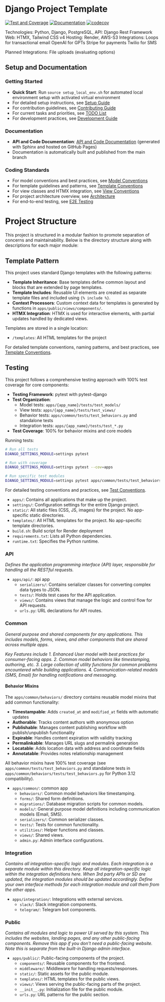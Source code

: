 
# Django Project Template

[![Test and Coverage](https://github.com/tomcounsell/django-project-template/actions/workflows/test.yml/badge.svg)](https://github.com/tomcounsell/django-project-template/actions/workflows/test.yml)
[![Documentation](https://github.com/tomcounsell/django-project-template/actions/workflows/docs.yml/badge.svg)](https://tomcounsell.github.io/django-project-template/)
[![codecov](https://codecov.io/gh/tomcounsell/django-project-template/branch/main/graph/badge.svg)](https://codecov.io/gh/tomcounsell/django-project-template)

Technologies: Python, Django, PostgreSQL, 
API: Django Rest Framework
Web: HTMX, Tailwind CSS v4
Hosting: Render, AWS-S3
Integrations: 
    Loops for transactional email
    OpenAI for GPTs
    Stripe for payments
    Twilio for SMS
    
Planned Integrations:
    File uploads (evaluating options)

## Setup and Documentation

### Getting Started
- **Quick Start**: Run `source setup_local_env.sh` for automated local environment setup with activated virtual environment
- For detailed setup instructions, see [Setup Guide](docs/SETUP_GUIDE.md)
- For contribution guidelines, see [Contributing Guide](docs/guides/CONTRIBUTING.md)
- For current tasks and priorities, see [TODO List](docs/TODO.md)
- For development practices, see [Development Guide](CLAUDE.md)

### Documentation
- **API and Code Documentation**: [API and Code Documentation](https://tomcounsell.github.io/django-project-template/) (generated with Sphinx and hosted on GitHub Pages)
- Documentation is automatically built and published from the main branch

### Coding Standards
- For model conventions and best practices, see [Model Conventions](docs/MODEL_CONVENTIONS.md)
- For template guidelines and patterns, see [Template Conventions](docs/TEMPLATE_CONVENTIONS.md)
- For view classes and HTMX integration, see [View Conventions](docs/VIEW_CONVENTIONS.md)
- For project architecture overview, see [Architecture](docs/ARCHITECTURE.md)
- For end-to-end testing, see [E2E Testing](docs/E2E_TESTING.md)


# Project Structure

This project is structured in a modular fashion to promote separation of concerns and maintainability. Below is the directory structure along with descriptions for each major module:

## Template Pattern

This project uses standard Django templates with the following patterns:

- **Template Inheritance**: Base templates define common layout and blocks that are extended by page templates.
- **Template Includes**: Reusable UI elements are created as separate template files and included using `{% include %}`.
- **Context Processors**: Custom context data for templates is generated by functions in `apps/public/views/components/`.
- **HTMX Integration**: HTMX is used for interactive elements, with partial updates handled by dedicated views.

Templates are stored in a single location:
- `/templates`: All HTML templates for the project

For detailed template conventions, naming patterns, and best practices, see [Template Conventions](docs/TEMPLATE_CONVENTIONS.md).

## Testing

This project follows a comprehensive testing approach with 100% test coverage for core components:

- **Testing Framework**: pytest with pytest-django
- **Test Organization**:
  - Model tests: `apps/{app_name}/tests/test_models/`
  - View tests: `apps/{app_name}/tests/test_views/`
  - Behavior tests: `apps/common/tests/test_behaviors.py` and standalone tests
  - Integration tests: `apps/{app_name}/tests/test_*.py`
- **Test Coverage**: 100% for behavior mixins and core models

Running tests:
```bash
# Run all tests
DJANGO_SETTINGS_MODULE=settings pytest

# Run with coverage
DJANGO_SETTINGS_MODULE=settings pytest --cov=apps

# Run specific test modules
DJANGO_SETTINGS_MODULE=settings pytest apps/common/tests/test_behaviors.py
```

For detailed testing conventions and practices, see [Test Conventions](docs/TEST_CONVENTIONS.md).

- `apps/`: Contains all applications that make up the project.
- `settings/`: Configuration settings for the entire Django project.
- `static/`: All static files (CSS, JS, images) for the project. No app-specific static directories.
- `templates/`: All HTML templates for the project. No app-specific template directories.
- `build.sh`: Build script for Render deployment
- `requirements.txt`: Lists all Python dependencies.
- `runtime.txt`: Specifies the Python runtime.

### API

_Defines the application programming interface (API) layer, responsible for handling all the RESTful requests._

- `apps/api/`: api app 
  - `serializers/`: Contains serializer classes for converting complex data types to JSON.
  - `tests/`: Holds test cases for the API application.
  - `views/`: Contains views that manage the logic and control flow for API requests.
  - `urls.py`: URL declarations for API routes. 

### Common

_General purpose and shared components for any applications. 
This includes models, forms, views, and other components that are shared across multiple apps._

_Key Features include 1. Enhanced User model with best practices for consumer-facing apps. 2. Common model behaviors like timestamping, authoring, etc. 3. Large collection of utility functions for common problems encountered while building applications. 4. Communication-related models (SMS, Email) for handling notifications and messaging._

#### Behavior Mixins

The `apps/common/behaviors/` directory contains reusable model mixins that add common functionality:

- **Timestampable**: Adds `created_at` and `modified_at` fields with automatic updates
- **Authorable**: Tracks content authors with anonymous option
- **Publishable**: Manages content publishing workflow with publish/unpublish functionality
- **Expirable**: Handles content expiration with validity tracking
- **Permalinkable**: Manages URL slugs and permalink generation
- **Locatable**: Adds location data with address and coordinate fields
- **Annotatable**: Provides notes relationship management

All behavior mixins have 100% test coverage (see `apps/common/tests/test_behaviors.py` and standalone tests in `apps/common/behaviors/tests/test_behaviors.py` for Python 3.12 compatibility).


- `apps/common/`: common app
  - `behaviors/`: Common model behaviors like timestamping.
  - `forms/`: Shared form definitions.
  - `migrations/`: Database migration scripts for common models.
  - `models/`: General purpose model definitions including communication models (Email, SMS).
  - `serializers/`: Common serializer classes.
  - `tests/`: Tests for common functionality.
  - `utilities/`: Helper functions and classes.
  - `views/`: Shared views.
  - `admin.py`: Admin interface configurations.

### Integration

_Contains all integration-specific logic and modules. Each integration is a separate module within this directory.
Keep all integration-specific logic within the integration definitions here.
When 3rd party APIs or SD are updated, the integration modules should be updated accordingly.
Define your own interface methods for each integration module and call them from the other apps._

- `apps/integration/`: Integrations with external services.
  - `slack/`: Slack integration components.
  - `telegram/`: Telegram bot components.

### Public

_Contains all modules and logic to power UI served by this system. This includes the websites, landing pages, and any other public-facing components.
Remove this app if you don't need a public-facing website. Note this is separate from the built-in Django admin interface._

- `apps/public/`: Public-facing components of the project.
  - `components/`: Reusable components for the frontend.
  - `middleware/`: Middleware for handling requests/responses.
  - `static/`: Static assets for the public module.
  - `templates/`: HTML templates for the public views.
  - `views/`: Views serving the public-facing parts of the project.
  - `__init__.py`: Initialization file for the public module.
  - `urls.py`: URL patterns for the public section.

